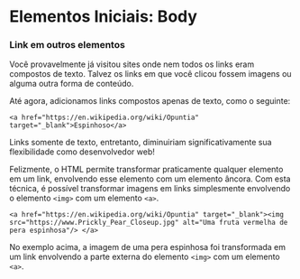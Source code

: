 # Elementos Iniciais: Body

### Link em outros elementos

Você provavelmente já visitou sites onde nem todos os links eram compostos de texto. Talvez os links em que você clicou fossem imagens ou alguma outra forma de conteúdo.

Até agora, adicionamos links compostos apenas de texto, como o seguinte:

`<a href="https://en.wikipedia.org/wiki/Opuntia" target="_blank">Espinhoso</a>`

Links somente de texto, entretanto, diminuiriam significativamente sua flexibilidade como desenvolvedor web!

Felizmente, o HTML permite transformar praticamente qualquer elemento em um link, envolvendo esse elemento com um elemento âncora. Com esta técnica, é possível transformar imagens em links simplesmente envolvendo o elemento `<img>` com um elemento `<a>`.

`<a href="https://en.wikipedia.org/wiki/Opuntia" target="_blank"><img src="https://www.Prickly_Pear_Closeup.jpg" alt="Uma fruta vermelha de pera espinhosa"/> </a>`

No exemplo acima, a imagem de uma pera espinhosa foi transformada em um link envolvendo a parte externa do elemento `<img>` com um elemento `<a>`.
